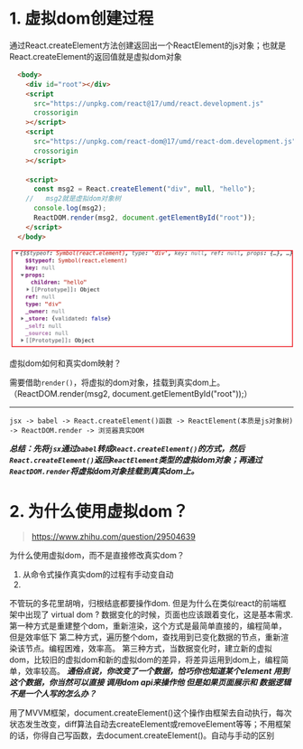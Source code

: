 # 1. 虚拟dom创建过程

通过React.createElement方法创建返回出一个ReactElement的js对象；也就是React.createElement的返回值就是虚拟dom对象

```html
  <body>
    <div id="root"></div>
    <script
      src="https://unpkg.com/react@17/umd/react.development.js"
      crossorigin
    ></script>
    <script
      src="https://unpkg.com/react-dom@17/umd/react-dom.development.js"
      crossorigin
    ></script>

    <script>
      const msg2 = React.createElement("div", null, "hello");
    //   msg2就是虚拟dom对象树
      console.log(msg2);
      ReactDOM.render(msg2, document.getElementById("root"));
    </script>
  </body>
```

![](./image/简单虚拟dom对象.png)

虚拟dom如何和真实dom映射？

需要借助`render()`，将虚拟的dom对象，挂载到真实dom上。（ReactDOM.render(msg2, document.getElementById("root"));）

---

`jsx -> babel -> React.createElement()函数 -> ReactElement(本质是js对象树) -> ReactDOM.render -> 浏览器真实DOM`


***总结：先将`jsx`通过`babel`转成`React.createElement()`的方式，然后`React.createElement()`返回`ReactElement`类型的虚拟dom对象；再通过`ReactDOM.render`将虚拟dom对象挂载到真实dom上。***


# 2. 为什么使用虚拟dom？
> https://www.zhihu.com/question/29504639

为什么使用虚拟dom，而不是直接修改真实dom？

1. 从命令式操作真实dom的过程有手动变自动
2. 


不管玩的多花里胡哨，归根结底都要操作dom.
但是为什么在类似react的前端框架中出现了 virtual dom ?
数据变化的时候，页面也应该跟着变化，这是基本需求.
第一种方式是重建整个dom，重新渲染，这个方式是最简单直接的，编程简单，但是效率低下
第二种方式，遍历整个dom，查找用到已变化数据的节点，重新渲染该节点。编程困难，效率高。
第三种方式，当数据变化时，建立新的虚拟dom，比较旧的虚拟dom和新的虚拟dom的差异，将差异运用到dom上，编程简单，效率较高。
***通俗点说，你改变了一个数据，恰巧你也知道某个element 用到这个数据，你当然可以直接 调用dom api来操作他
但是如果页面展示和 数据逻辑不是一个人写的怎么办？***


用了MVVM框架，document.createElement()这个操作由框架去自动执行，每次状态发生改变，diff算法自动去createElement或removeElement等等；不用框架的话，你得自己写函数，去document.createElement()。自动与手动的区别